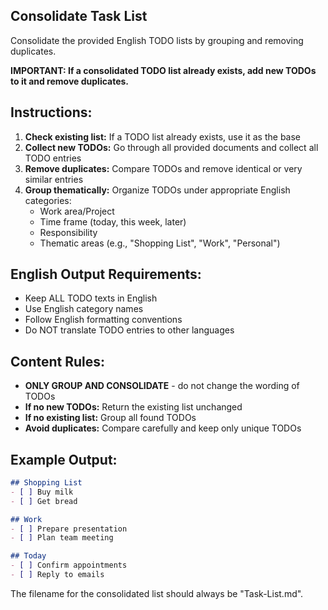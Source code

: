 ## Consolidate Task List

Consolidate the provided English TODO lists by grouping and removing duplicates.

**IMPORTANT: If a consolidated TODO list already exists, add new TODOs to it and remove duplicates.**

## Instructions:

1. **Check existing list:** If a TODO list already exists, use it as the base
2. **Collect new TODOs:** Go through all provided documents and collect all TODO entries
3. **Remove duplicates:** Compare TODOs and remove identical or very similar entries
4. **Group thematically:** Organize TODOs under appropriate English categories:
   - Work area/Project
   - Time frame (today, this week, later)
   - Responsibility
   - Thematic areas (e.g., "Shopping List", "Work", "Personal")

## English Output Requirements:

- Keep ALL TODO texts in English
- Use English category names
- Follow English formatting conventions
- Do NOT translate TODO entries to other languages

## Content Rules:

- **ONLY GROUP AND CONSOLIDATE** - do not change the wording of TODOs
- **If no new TODOs:** Return the existing list unchanged
- **If no existing list:** Group all found TODOs
- **Avoid duplicates:** Compare carefully and keep only unique TODOs

## Example Output:

```markdown
## Shopping List
- [ ] Buy milk
- [ ] Get bread

## Work
- [ ] Prepare presentation
- [ ] Plan team meeting

## Today
- [ ] Confirm appointments
- [ ] Reply to emails
```

The filename for the consolidated list should always be "Task-List.md".